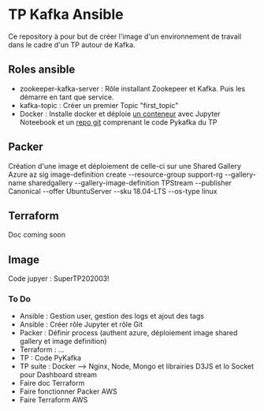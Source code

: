 # TP Kafka Ansible 

Ce repository à pour but de créer l'image d'un environnement de travail dans le cadre d'un TP autour de Kafka. 

## Roles ansible

- zookeeper-kafka-server : Rôle installant Zookepeer et Kafka. Puis les démarre en tant que service.
- kafka-topic : Créer un premier Topic "first_topic"
- Docker : Installe docker et déploie [un conteneur](https://hub.docker.com/repository/docker/jimilibilibob/tp-jupynotebook-git) avec Jupyter Noteebook et un [repo git](https://github.com/jimilibilibob/tp_kafka_notebook) comprenant le code Pykafka du TP 

## Packer

Création d'une image et déploiement de celle-ci sur une Shared Gallery Azure 
az sig image-definition create --resource-group support-rg --gallery-name sharedgallery --gallery-image-definition TPStream --publisher Canonical --offer UbuntuServer --sku 18.04-LTS --os-type linux

## Terraform 

Doc coming soon 
      
## Image

Code jupyer : SuperTP202003!

### To Do 

- Ansible : Gestion user, gestion des logs et ajout des tags 
- Ansible : Créer rôle Jupyter et rôle Git
- Packer : Définir process (authent azure, déploiement image shared gallery et image definition)
- Terraform : ... 
- TP : Code PyKafka 
- TP suite : Docker --> Nginx, Node, Mongo et librairies D3JS et Io Socket pour Dashboard stream 
- Faire doc Terraform
- Faire fonctionner Packer AWS
- Faire Terraform AWS
